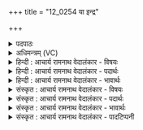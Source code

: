+++
title = "12_0254 या इन्द्र"

+++
<details><summary>पदपाठः</summary>

याः꣢। इ꣣न्द्र। भु꣡जः꣢। आ꣡भ꣢꣯रः। आ꣣। अ꣡भरः꣢꣯। स्व꣢꣯र्वान्। अ꣡सु꣢꣯रेभ्यः। अ। सु꣣रेभ्यः। स्तोता꣡र꣢म्। इत्। म꣣घवन्। अस्य। वर्धय। ये꣢। च꣣। त्वे꣡इति꣢। वृ꣣क्त꣡ब꣢र्हिषः। वृ꣣क्त꣢। ब꣣र्हिषः। । २५४।
</details>

<details><summary>अधिमन्त्रम् (VC)</summary>

- इन्द्रः
- रेभः काश्यपः
- बृहती
- मध्यमः
- ऐन्द्रं काण्डम्
</details>

<details><summary>हिन्दी : आचार्य रामनाथ वेदालंकार - विषयः</summary>

अगले मन्त्र में परमात्मा और राजा से प्रार्थना की गयी है।
</details>

<details><summary>हिन्दी : आचार्य रामनाथ वेदालंकार - पदार्थः</summary>

पदार्थान्वयभाषाः -  प्रथम—परमात्मा के पक्ष में। हे (इन्द्र) परमेश्वर ! (स्वर्वान्) धनवान्, प्रकाशवान् और आनन्दवान् आप (अ-सुरेभ्यः) जो सुरापान करके उन्मत्त नहीं हुए हैं, किन्तु जागरूक हैं, उनके लिए (याः भुजः) जिन अन्तप्रकाशरूप वा आनन्दरूप भोगों को (आ अभरः) लाते हो, उनसे, हे (मघवन्) दिव्य सम्पत्ति के स्वामी ! (अस्य) इस अध्यात्म-यज्ञ के (स्तोतारम्) स्तोता यजमान को (इत्) अवश्य ही (वर्धय) बढ़ाओ, (ये च) और जो (त्वयि) आपकी प्राप्ति करानेवाले अध्यात्मयज्ञ में (वृक्तबर्हिषः) मार्गदर्शक ऋत्विज् लोग हैं, उन्हें भी बढ़ाओ ॥ द्वितीय—राजा के पक्ष में। हे (इन्द्र) शुत्रविदारक सम्पत्तिप्रदायक राजन् ! (स्वर्वान्) राजनीति विद्या के प्रकाश से युक्त आपने (असुरेभ्यः) अदानी, अपने कोठों में ही राष्ट्र की सम्पत्ति को भरनेवाले कृपणों के पास से (याः भुजः) जिन भोग्य-सम्पदाओं को (आ अभरः) अपहृत किया है, छीना है, उनसे, हे (मघवन्) धनी राजन् ! (अस्य) इस राष्ट्रयज्ञ के (स्तोतारम्) स्तोता को, राष्ट्रगीत के गायक को, न कि राष्ट्र द्रोही को (इत्) ही (वर्धय) समृद्ध कीजिए, (ये च) और जो (त्वे) आपके लिए, आपकी सहायता के लिए (वृक्तबर्हिषः) राष्ट्रयज्ञ का विस्तार करनेवाले राजपुरुष हैं, उन्हें भी समृद्ध कीजिए ॥ राजा को उचित है कि अपने राज्य के कृपण धनपतियों को प्रेरणा करे कि वे निर्धनों को अपने धन का दान करें। फिर भी जो दान न करें, उनके धन को बलात् उनसे छीन ले, यह वैदिक मर्यादा अनेक वेदवाक्यों से प्रमाणित होती है, यथा ‘हे तेजस्वी पोषक राजन्, जो अपनी सम्पत्ति का दान नहीं करना चाहता, उसे आप दान के लिए प्रेरित कीजिए। ऋ० ६।५३।३’, हे राष्ट्र के स्वामी राजन् ! दान न करनेवालों के धन को आप छीन लीजिए—ऋ० १।८१।९। यही बात प्रस्तुत मन्त्र में भी कही गयी है ॥२॥ इस मन्त्र में श्लेषालङ्कार है ॥२॥
</details>

<details><summary>हिन्दी : आचार्य रामनाथ वेदालंकार - भावार्थः</summary>

भावार्थभाषाः -  जैसे परमेश्वर धार्मिक उपासकों को ज्ञान-प्रकाश से और दिव्य आनन्द से समृद्ध करता है, वैसे ही राजा भी राष्ट्र-भक्तों को समृद्ध करे और राष्ट्रद्रोहियों को दण्डित करे ॥२॥
</details>

<details><summary>संस्कृत : आचार्य रामनाथ वेदालंकार - विषयः</summary>

अथ परमात्मानं राजानं च प्रार्थयते।
</details>

<details><summary>संस्कृत : आचार्य रामनाथ वेदालंकार - पदार्थः</summary>

पदार्थान्वयभाषाः -  प्रथमः—परमात्मपरः। हे (इन्द्र) परमेश्वर ! (स्वर्वान्२) धनवान्, प्रकाशवान्, आनन्दवान् वा त्वम् (अ-सुरेभ्यः) न सुरा मदिरा येषां ते असुराः अमद्यपाः अनुन्मत्ताः३, प्रत्युत जागरूकाः तेभ्यः, तदर्थमिति भावः। चतुर्थ्यन्तमिदं बोध्यम्। (याः भुजः४) यान् अन्तःप्रकाशरूपान्, आनन्दरूपान् वा भोगान् (आ अभरः) आहरसि। आङ्पूर्वो हृञ् हरणे, लङ्, ‘हृग्रहोर्भश्छन्दसि’ इति हस्य भः। ताभिः, हे (मघवन्) दिव्यसम्पत्तिशालिन् ! अस्य अध्यात्मयज्ञस्य (स्तोतारम्) स्तुतिकर्तारं यजमानम् (इत्) अवश्यम् (वर्धय) समर्धय, (ये च) ये जनाश्च (त्वे) त्वयि त्वत्प्राप्तिनिमित्ते अध्यात्मयज्ञे। युष्मच्छब्दात् सप्तम्येकवचने युष्मदो मपर्यन्तस्य त्वादेशः विभक्तेश्च ‘सुपां सुलुक्’, अ० ७।१।३९ इति शे आदेशः। (वृक्तबर्हिषः) मार्गदर्शका ऋत्विजः सन्ति, तानपि वर्धय। वृक्तबर्हिषः इति ऋत्विङ्नाम। निघं० ३।१८ ॥ अथ द्वितीयः—राजप्रजापरः। हे (इन्द्र) शत्रुविदारक सम्पत्तिप्रदायक राजन् ! (स्वर्वान्) राजनीतिविद्याप्रकाशयुक्तः त्वम् (असुरेभ्यः) सुष्ठु रान्ति दानं कुर्वन्ति ये ते सुराः, न सुराः असुराः कृपणाः, कोष्ठेष्वेव राष्ट्रसम्पत्तेः सञ्चेतारः, तेभ्यः तेषां सकाशात्। अत्र पञ्चम्यन्तमिदं पदम्। (याः भुजः) याः भोग्य-सम्पदः (आ अभरः) अपहृत्यानीतवानसि, ताभिः (मघवन्) हे सम्पत्तिशालिन् ! (अस्य) राष्ट्रयज्ञस्य (स्तोतारम्) स्तुतिकर्तारं, राष्ट्रगीतगायकं न तु राष्ट्रद्रोहिणम् (इत्) एव (वर्धय) समर्धय, (ये च त्वे) तुभ्यम् त्वत्साहाय्यार्थम् (वृक्तबर्हिषः) आस्तीर्णयज्ञाः राजपुरुषाः सन्ति, तानपि वर्धय। राजा कृपणान् धनपतीन् निर्धनेभ्यो धनं दानाय प्रेरयेत्, तथापि ये न दद्युस्तेषां धनं बलादपहरेदिति वैदिकी मर्यादा “अदि॑त्सन्तं चिदाघृणे॒ पूष॒न् दाना॑य चोदय” ऋ० ६।५३।३, “अ॒र्यो वेदो॒ अदा॑शुषां॒ तेषां॑ नो॒ वेद॒ आ भ॑र” ऋ० १।८१।९ इत्यादिभिर्वेदवाक्यैः प्रमाणिता भवति। सैवास्मिन्नपि मन्त्रे प्रोक्ता ॥२॥ अत्र श्लेषालङ्कारः ॥२॥
</details>

<details><summary>संस्कृत : आचार्य रामनाथ वेदालंकार - भावार्थः</summary>

भावार्थभाषाः -  यथा परमेश्वरः धार्मिकान् स्वोपासकान् ज्ञानप्रकाशेन दिव्यानन्देन च समर्धयति, तथैव राजापि राष्ट्रभक्तान् समर्धयेत् राष्ट्रद्रोहिणश्च दण्डयेत् ॥२॥
</details>

<details><summary>संस्कृत : आचार्य रामनाथ वेदालंकार - पादटिप्पनी</summary>

टिप्पणी:   १. ऋ० ८।९७।१, अथ० २०।५५।२। २. स्वर् शब्दो धनवचनः, तद्यस्यास्ति स स्वर्वान्—इति वि०। सर्वधनवान्—इति भ०। सुखवान् स्वर्गवान् वा—इति सा०। ३. अयमर्थः पदकारस्य ‘अ-सुरेभ्यः’ इत्यवग्रहमनुसृत्य कृतः। अनवग्रहे तु असवः प्रशस्ताः प्राणा येषामिति प्रशंसार्थे मत्वर्थीयो रः। ४. भुजः। भुज्यन्ते इति भुजः अन्नानि—इति वि०। भुजः भोजनधनानि—इति भ०। भोक्तव्यानि धनानि—इति सा०।
</details>
